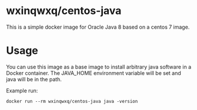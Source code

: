 # wxinqwxq/centos-java

This is a simple docker image for Oracle Java 8 based on a centos 7 image.

# Usage

You can use this image as a base image to install arbitrary java software in a Docker container. 
The JAVA_HOME environment variable will be set and java will be in the path.

Example run:

    docker run --rm wxinqwxq/centos-java java -version

